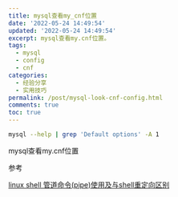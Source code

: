```yaml
---
title: mysql查看my_cnf位置
date: '2022-05-24 14:49:54'
updated: '2022-05-24 14:49:54'
excerpt: mysql查看my.cnf位置。
tags:
  - mysql
  - config
  - cnf
categories:
  - 经验分享
  - 实用技巧
permalink: /post/mysql-look-cnf-config.html
comments: true
toc: true
---
```

```bash
mysql --help | grep 'Default options' -A 1
```

mysql查看my.cnf位置

参考

[linux shell 管道命令(pipe)使用及与shell重定向区别](https://www.cnblogs.com/chengmo/archive/2010/10/21/1856577.html)